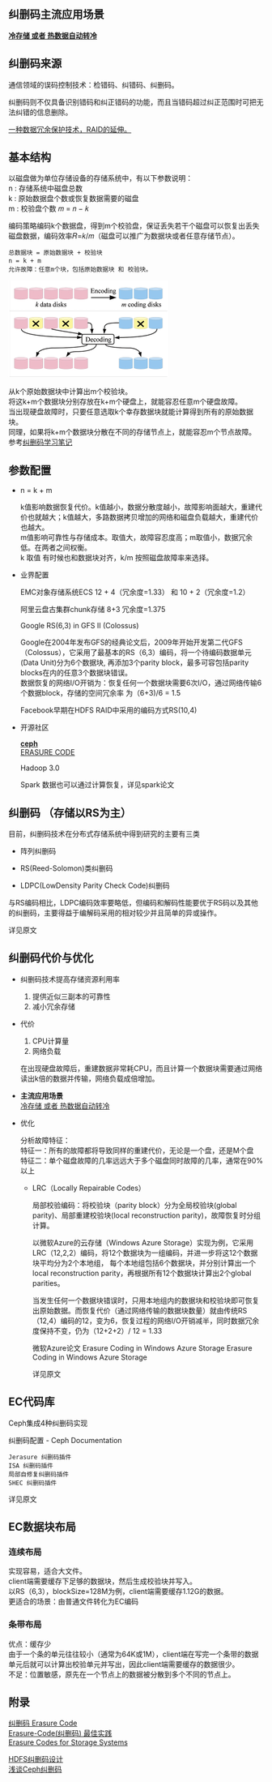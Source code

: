 
## 纠删码主流应用场景
<u>**冷存储 或者 热数据自动转冷**</u>  

## 纠删码来源  
通信领域的误码控制技术：检错码、纠错码、纠删码。  

纠删码则不仅具备识别错码和纠正错码的功能，而且当错码超过纠正范围时可把无法纠错的信息删除。

<u>一种数据冗余保护技术，RAID的延伸。</u>

## 基本结构
以磁盘做为单位存储设备的存储系统中，有以下参数说明：  
n : 存储系统中磁盘总数  
k : 原始数据盘个数或恢复数据需要的磁盘  
m : 校验盘个数 𝑚 = 𝑛 − 𝑘    

编码策略编码k个数据盘，得到m个校验盘，保证丢失若干个磁盘可以恢复出丢失磁盘数据，编码效率𝑅=𝑘/𝑚（磁盘可以推广为数据块或者任意存储节点）。  

    总数据块 = 原始数据块 + 校验块  
    n = k + m  
    允许故障：任意m个块，包括原始数据块 和 校验块。  

![EC-introduce](../../z_images/storage/EC-introduce.png)

从k个原始数据块中计算出m个校验块。  
将这k+m个数据块分别存放在k+m个硬盘上，就能容忍任意m个硬盘故障。  
当出现硬盘故障时，只要任意选取k个幸存数据块就能计算得到所有的原始数据块。  
同理，如果将k+m个数据块分散在不同的存储节点上，就能容忍m个节点故障。
参考[纠删码学习笔记](https://www.cnblogs.com/tinoryj/p/Erasure-Codes-for-Storage-Systems-Summary.html) 

## 参数配置  
* n = k + m

    k值影响数据恢复代价。k值越小，数据分散度越小，故障影响面越大，重建代价也就越大；k值越大，多路数据拷贝增加的网络和磁盘负载越大，重建代价也越大。  
    m值影响可靠性与存储成本。取值大，故障容忍度高；m取值小，数据冗余低。在两者之间权衡。  
    k 取值 有时候也和数据块对齐，k/m 按照磁盘故障率来选择。

* 业界配置  

    EMC对象存储系统ECS 12 + 4（冗余度=1.33） 和 10 + 2（冗余度=1.2）

    阿里云盘古集群chunk存储 8+3 冗余度=1.375  

    Google RS(6,3) in GFS II (Colossus)  

    Google在2004年发布GFS的经典论文后，2009年开始开发第二代GFS（Colossus），它采用了最基本的RS（6,3）编码，将一个待编码数据单元(Data Unit)分为6个数据块, 再添加3个parity block，最多可容包括parity blocks在内的任意3个数据块错误。    
    数据恢复的网络I/O开销为：恢复任何一个数据块需要6次I/O，通过网络传输6个数据block，存储的空间冗余率 为（6+3)/6 = 1.5  

    Facebook早期在HDFS RAID中采用的编码方式RS(10,4)  

* 开源社区  

    <u>**ceph**</u>    
    [ERASURE CODE](https://docs.ceph.com/en/latest/rados/operations/erasure-code/)  

    Hadoop 3.0    

    Spark 数据也可以通过计算恢复，详见spark论文  

## 纠删码 （存储以RS为主）  
目前，纠删码技术在分布式存储系统中得到研究的主要有三类

* 阵列纠删码

* RS(Reed-Solomon)类纠删码

* LDPC(LowDensity Parity Check Code)纠删码

与RS编码相比，LDPC编码效率要略低，但编码和解码性能要优于RS码以及其他的纠删码，主要得益于编解码采用的相对较少并且简单的异或操作。  

详见原文

## 纠删码代价与优化
* 纠删码技术提高存储资源利用率  
  1. 提供近似三副本的可靠性
  2. 减小冗余存储

* 代价  
  1. CPU计算量  
  2. 网络负载  

    在出现硬盘故障后，重建数据非常耗CPU，而且计算一个数据块需要通过网络读出k倍的数据并传输，网络负载成倍增加。

* **主流应用场景**  
  <u>冷存储 或者 热数据自动转冷</u>

* 优化

    分析故障特征：    
    特征一：所有的故障都将导致同样的重建代价，无论是一个盘，还是M个盘  
    特征二：单个磁盘故障的几率远远大于多个磁盘同时故障的几率，通常在90%以上

  * LRC（Locally Repairable Codes）  

    局部校验编码：将校验块（parity block）分为全局校验块(global parity)、局部重建校验块(local reconstruction parity)，故障恢复时分组计算。  

    以微软Azure的云存储（Windows Azure Storage）实现为例，它采用LRC（12,2,2）编码，将12个数据块为一组编码，并进一步将这12个数据块平均分为2个本地组， 每个本地组包括6个数据块，并分别计算出一个local reconstruction parity，再根据所有12个数据块计算出2个global parities。  

    当发生任何一个数据块错误时，只用本地组内的数据块和校验块即可恢复出原始数据。而恢复代价（通过网络传输的数据块数量）就由传统RS（12,4）编码的12，变为6，恢复过程的网络I/O开销减半，同时数据冗余度保持不变，仍为（12+2+2）/ 12 = 1.33  

    微软Azure论文
    Erasure Coding in Windows Azure Storage
    Erasure Coding in Windows Azure Storage

    详见原文

## EC代码库  
Ceph集成4种纠删码实现

纠删码配置 - Ceph Documentation

    Jerasure 纠删码插件  
    ISA 纠删码插件  
    局部自修复纠删码插件  
    SHEC 纠删码插件  

详见原文

## EC数据块布局  

### 连续布局  
实现容易，适合大文件。  
client端需要缓存下足够的数据块，然后生成校验块并写入。  
以RS（6,3），blockSize=128M为例，client端需要缓存1.12G的数据。  
更适合的场景：由普通文件转化为EC编码  

### 条带布局  
优点：缓存少  
由于一个条的单元往往较小（通常为64K或1M），client端在写完一个条带的数据单元后就可以计算出校验单元并写出，因此client端需要缓存的数据很少。    
不足：位置敏感，原先在一个节点上的数据被分散到多个不同的节点上。  

## 附录
[纠删码 Erasure Code](https://zhuanlan.zhihu.com/p/69374970)    
[Erasure-Code(纠删码) 最佳实践](https://zhuanlan.zhihu.com/p/106096265)    
[Erasure Codes for Storage Systems](https://www.usenix.org/system/files/login/articles/10_plank-online.pdf)  

[HDFS纠删码设计](https://www.jianshu.com/p/9d1c5e614d14)    
[浅谈Ceph纠删码](https://blog.csdn.net/niuanxins/article/details/42239431)  